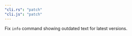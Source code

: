 ```yaml
---
"cli.rs": "patch"
"cli.js": "patch"
---
```


Fix `info` command showing outdated text for latest versions.
